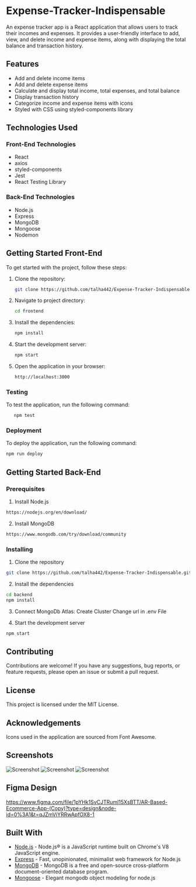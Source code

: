 # Expense-Tracker-Indispensable

An expense tracker app is a React application that allows users to track their incomes and expenses. It provides a user-friendly interface to add, view, and delete income and expense items, along with displaying the total balance and transaction history.

## Features

- Add and delete income items
- Add and delete expense items
- Calculate and display total income, total expenses, and total balance
- Display transaction history
- Categorize income and expense items with icons
- Styled with CSS using styled-components library

## Technologies Used

### Front-End Technologies

- React
- axios
- styled-components
- Jest
- React Testing Library

### Back-End Technologies

- Node.js
- Express
- MongoDB
- Mongoose
- Nodemon

## Getting Started Front-End

To get started with the project, follow these steps:

1. Clone the repository:

   ```bash
   git clone https://github.com/talha442/Expense-Tracker-Indispensable.git

   ```

2. Navigate to project directory:

   ```bash
   cd frontend

   ```

3. Install the dependencies:

   ```bash
   npm install

   ```

4. Start the development server:

   ```bash
   npm start

   ```

5. Open the application in your browser:
   ```bash
   http://localhost:3000
   ```

### Testing

To test the application, run the following command:

```bash
   npm test
```

### Deployment

To deploy the application, run the following command:

```bash
npm run deploy
```

## Getting Started Back-End

### Prerequisites

1. Install Node.js

```bash
https://nodejs.org/en/download/
```

2. Install MongoDB

```bash
https://www.mongodb.com/try/download/community
```

### Installing

1. Clone the repository

```bash
git clone https://github.com/talha442/Expense-Tracker-Indispensable.git
```

2. Install the dependencies

```bash
cd backend
npm install
```

3. Connect MongoDb Atlas:
   Create Cluster
   Change url in .env File

4. Start the development server

```bash
npm start
```

## Contributing

Contributions are welcome! If you have any suggestions, bug reports, or feature requests, please open an issue or submit a pull request.

## License

This project is licensed under the MIT License.

## Acknowledgements

Icons used in the application are sourced from Font Awesome.

## Screenshots

![Screenshot](https://github.com/talha442/Expense-Tracker-Indispensable-/blob/master/frontend/src/img/screenshot-1.JPG)
![Screenshot](https://github.com/talha442/Expense-Tracker-Indispensable-/blob/master/frontend/src/img/screenshot-2.JPG)
![Screenshot](https://github.com/talha442/Expense-Tracker-Indispensable-/blob/master/frontend/src/img/screenshot-3.JPG)

## Figma Design

https://www.figma.com/file/1pYHk1SvCJTRuml15XsBTT/AR-Based-Ecommerce-App-(Copy)?type=design&node-id=0%3A1&t=qJZmViYRRwApfOX8-1

## Built With

- [Node.js](https://nodejs.org/en/) - Node.js® is a JavaScript runtime built on Chrome's V8 JavaScript engine.
- [Express](https://expressjs.com/) - Fast, unopinionated, minimalist web framework for Node.js
- [MongoDB](https://www.mongodb.com/) - MongoDB is a free and open-source cross-platform document-oriented database program.
- [Mongoose](https://mongoosejs.com/) - Elegant mongodb object modeling for node.js
